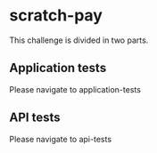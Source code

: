 # scratch-pay

This challenge is divided in two parts.

## Application tests
Please navigate to application-tests

## API tests
Please navigate to api-tests

